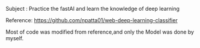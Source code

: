 Subject : Practice the fastAI and learn the knowledge of deep learning 

Reference: https://github.com/npatta01/web-deep-learning-classifier

Most of code was modified from reference,and only the Model was done by myself.
